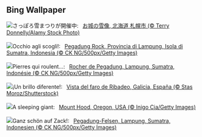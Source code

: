 ## Bing Wallpaper
![](https://www.bing.com/th?id=OHR.SapporoSnowFest2024_JA-JP5845958327_UHD.jpg&w=1000)さっぽろ雪まつりが開催中:&nbsp;&ensp;[お城の雪像, 北海道 札幌市 (© Terry Donnelly/Alamy Stock Photo)](https://www.bing.com/th?id=OHR.SapporoSnowFest2024_JA-JP5845958327_UHD.jpg)
<br><br/>
![](https://www.bing.com/th?id=OHR.PegadungRocks_IT-IT3929820367_UHD.jpg&w=1000)Occhio agli scogli!:&nbsp;&ensp;[Pegadung Rock, Provincia di Lampung, Isola di Sumatra, Indonesia (© CK NG/500px/Getty Images)](https://www.bing.com/th?id=OHR.PegadungRocks_IT-IT3929820367_UHD.jpg)
<br><br/>
![](https://www.bing.com/th?id=OHR.PegadungRocks_FR-FR0984354515_UHD.jpg&w=1000)Pierres qui roulent…:&nbsp;&ensp;[Rocher de Pegadung, Lampung, Sumatra, Indonésie (© CK NG/500px/Getty Images)](https://www.bing.com/th?id=OHR.PegadungRocks_FR-FR0984354515_UHD.jpg)
<br><br/>
![](https://www.bing.com/th?id=OHR.Ribadeo_ES-ES6070191561_UHD.jpg&w=1000)¡Un brillo diferente!:&nbsp;&ensp;[Vista del faro de Ribadeo, Galicia, España (© Stas Moroz/Shutterstock)](https://www.bing.com/th?id=OHR.Ribadeo_ES-ES6070191561_UHD.jpg)
<br><br/>
![](https://www.bing.com/th?id=OHR.MtHoodOregon_EN-GB3166689282_UHD.jpg&w=1000)A sleeping giant:&nbsp;&ensp;[Mount Hood, Oregon, USA (© Inigo Cia/Getty Images)](https://www.bing.com/th?id=OHR.MtHoodOregon_EN-GB3166689282_UHD.jpg)
<br><br/>
![](https://www.bing.com/th?id=OHR.PegadungRocks_DE-DE2295980114_UHD.jpg&w=1000)Ganz schön auf Zack!:&nbsp;&ensp;[Pegadung-Felsen, Lampung, Sumatra, Indonesien (© CK NG/500px/Getty Images)](https://www.bing.com/th?id=OHR.PegadungRocks_DE-DE2295980114_UHD.jpg)
<br><br/>
